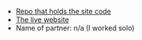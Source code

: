 + [Repo that holds the site code](https://github.com/ischeff/web-demo-2021)
+ [The live website](https://ischeff.github.io/web-demo-2021/demo1.html)
+ Name of partner: n/a (I worked solo)
